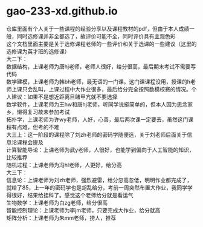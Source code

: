 # gao-233-xd.github.io
仓库里面有个人关于一些课程的经验分享以及课程教材的pdf，但由于本人成绩一般，同时选修课并非全都选了，故评价可能不全，同时评价具有主观色彩  
这个文档里面主要是关于选修课程老师的一些评价和关于选课的一些建议（这里的选修课为英才班的选修课）  
大二下：  
数据结构，上课老师为唐hj老师，老师人很好，给分很高，最后期末考试不需要写代码  
数学建模，上课老师为韩bh老师，最无语的一门课，这门课课程没用，授课的h老师上课只会乱叫，上课过程中大作业很多，最后给分完全按照数模校赛的情况。个人建议：如果不是想近距离目睹甲亢就不要选择  
数学软件，上课老师为王hw和唐hj老师，听同学说挺简单的，但本人因为思念家乡，懒得复习故未参加考试  
拓扑学，上课老师为许wy老师，人好，心善，最后两次课一定要去，虽然这门课程有点难，但考的不难  
大三上：这一阶段的课程除了刘zh老师的密码学随便选，关于刘老师后面关于信息论课程会提及  
计算智能导论：上课老师为武y老师，人很好，也能学到偏向于人工智能的知识，比较推荐  
随机过程：上课老师为冯hl老师，人更好，给分高  
大三下：  
信息论：上课老师为刘zh老师，强烈避雷，给分忽高忽低，明明作业都完成了，就给了85，上一年的密码学也是胡乱给分，考前一周突然布置大作业，我同学学得很好，结果给挂科了。感觉这个老师给分就是看运气  
生物数学：上课老师为白zg老师，给分很高  
智能控制理论：上课老师为李jm老师，只要完成大作业，给分就高  
矩阵分析：上课老师为朱mm老师，捞人，推荐  
